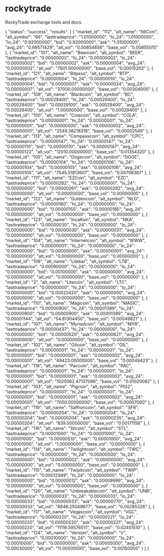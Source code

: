 rockytrade
==========

RockyTrade exchange tools and docs.




{
  "status": "success",
  "results": [
    {
      "market_id": "112",
      "alt_name": "66Coin",
      "alt_symbol": "66",
      "lasttradeprice": "1.01000000",
      "hi_24": "1.01000000",
      "lo_24": "0.92000000",
      "bid": "0.92000000",
      "ask": "1.01000000",
      "avg_24": "0.99571429",
      "alt_vol": "0.00854856",
      "base_vol": "0.00855015"
    },
    {
      "market_id": "101",
      "alt_name": "Beercoin",
      "alt_symbol": "BEER",
      "lasttradeprice": "0.00000002",
      "hi_24": "0.00000002",
      "lo_24": "0.00000002",
      "bid": "0.00000002",
      "ask": "0.00000004",
      "avg_24": "0.00000002",
      "alt_vol": "7601.00000000",
      "base_vol": "0.00015202"
    },
    {
      "market_id": "121",
      "alt_name": "Bitpeso",
      "alt_symbol": "BTP",
      "lasttradeprice": "0.00000004",
      "hi_24": "0.00000010",
      "lo_24": "0.00000004",
      "bid": "0.00000007",
      "ask": "0.00000024",
      "avg_24": "0.00000007",
      "alt_vol": "37000.00000000",
      "base_vol": "0.00304000"
    },
    {
      "market_id": "109",
      "alt_name": "Blackcoin",
      "alt_symbol": "BC",
      "lasttradeprice": "0.00029400",
      "hi_24": "0.00029400",
      "lo_24": "0.00029400",
      "bid": "0.00029100",
      "ask": "0.00029400",
      "avg_24": "0.00029400",
      "alt_vol": "1.00000000",
      "base_vol": "0.00029400"
    },
    {
      "market_id": "100",
      "alt_name": "Colacoin",
      "alt_symbol": "COLA",
      "lasttradeprice": "0.00000001",
      "hi_24": "0.00000001",
      "lo_24": "0.00000001",
      "bid": "0.00000000",
      "ask": "0.00000002",
      "avg_24": "0.00000001",
      "alt_vol": "2549.38218318",
      "base_vol": "0.00002549"
    },
    {
      "market_id": "113",
      "alt_name": "Compasscoin",
      "alt_symbol": "CPC",
      "lasttradeprice": "0.00000147",
      "hi_24": "0.00000147",
      "lo_24": "0.00000110",
      "bid": "0.00000110",
      "ask": "0.00000147",
      "avg_24": "0.00000122",
      "alt_vol": "12010.00000000",
      "base_vol": "0.01354320"
    },
    {
      "market_id": "105",
      "alt_name": "Dogecoin",
      "alt_symbol": "DOGE",
      "lasttradeprice": "0.00000104",
      "hi_24": "0.00000106",
      "lo_24": "0.00000104",
      "bid": "0.00000105",
      "ask": "0.00000106",
      "avg_24": "0.00000105",
      "alt_vol": "7545.51813607",
      "base_vol": "0.00798367"
    },
    {
      "market_id": "111",
      "alt_name": "EZCoin",
      "alt_symbol": "EZC",
      "lasttradeprice": "0.00000262",
      "hi_24": "0.00000000",
      "lo_24": "0.00000000",
      "bid": "0.00000261",
      "ask": "0.00000262",
      "avg_24": "0.00000000",
      "alt_vol": "0.00000000",
      "base_vol": "0.00000000"
    },
    {
      "market_id": "122",
      "alt_name": "Guldencoin",
      "alt_symbol": "NLG",
      "lasttradeprice": "0.00000160",
      "hi_24": "0.00000000",
      "lo_24": "0.00000000",
      "bid": "0.00000155",
      "ask": "0.00000185",
      "avg_24": "0.00000000",
      "alt_vol": "0.00000000",
      "base_vol": "0.00000000"
    },
    {
      "market_id": "123",
      "alt_name": "IncaKoin",
      "alt_symbol": "NKA",
      "lasttradeprice": "0.00000030",
      "hi_24": "0.00000000",
      "lo_24": "0.00000000",
      "bid": "0.00000030",
      "ask": "0.00000031",
      "avg_24": "0.00000000",
      "alt_vol": "0.00000000",
      "base_vol": "0.00000000"
    },
    {
      "market_id": "104",
      "alt_name": "Internetcoin",
      "alt_symbol": "WWW",
      "lasttradeprice": "0.00000001",
      "hi_24": "0.00000000",
      "lo_24": "0.00000000",
      "bid": "0.00000000",
      "ask": "0.00000001",
      "avg_24": "0.00000000",
      "alt_vol": "0.00000000",
      "base_vol": "0.00000000"
    },
    {
      "market_id": "108",
      "alt_name": "Litebar",
      "alt_symbol": "LTB",
      "lasttradeprice": "0.00090000",
      "hi_24": "0.00000000",
      "lo_24": "0.00000000",
      "bid": "0.00100000",
      "ask": "0.00000000",
      "avg_24": "0.00000000",
      "alt_vol": "0.00000000",
      "base_vol": "0.00000000"
    },
    {
      "market_id": "2",
      "alt_name": "Litecoin",
      "alt_symbol": "LTC",
      "lasttradeprice": "0.00000000",
      "hi_24": "0.00000000",
      "lo_24": "0.00000000",
      "bid": "0.00022420",
      "ask": "0.00000000",
      "avg_24": "0.00000000",
      "alt_vol": "0.00000000",
      "base_vol": "0.00000000"
    },
    {
      "market_id": "110",
      "alt_name": "Magicoin",
      "alt_symbol": "MAGIC",
      "lasttradeprice": "0.00000900",
      "hi_24": "0.00001389",
      "lo_24": "0.00000900",
      "bid": "0.00000900",
      "ask": "0.00001389",
      "avg_24": "0.00001144",
      "alt_vol": "54.81304450",
      "base_vol": "0.00049821"
    },
    {
      "market_id": "107",
      "alt_name": "Myriadcoin",
      "alt_symbol": "MYR",
      "lasttradeprice": "0.00000437",
      "hi_24": "0.00000000",
      "lo_24": "0.00000000",
      "bid": "0.00000520",
      "ask": "0.00000621",
      "avg_24": "0.00000000",
      "alt_vol": "0.00000000",
      "base_vol": "0.00000000"
    },
    {
      "market_id": "102",
      "alt_name": "Oilcoin",
      "alt_symbol": "OIL",
      "lasttradeprice": "0.00000001",
      "hi_24": "0.00000001",
      "lo_24": "0.00000001",
      "bid": "0.00000001",
      "ask": "0.00000002",
      "avg_24": "0.00000001",
      "alt_vol": "49423.00000000",
      "base_vol": "0.00049423"
    },
    {
      "market_id": "118",
      "alt_name": "Paccoin",
      "alt_symbol": "PAC",
      "lasttradeprice": "0.00000001",
      "hi_24": "0.00000001",
      "lo_24": "0.00000001",
      "bid": "0.00000001",
      "ask": "0.00000002",
      "avg_24": "0.00000001",
      "alt_vol": "1020082.47137096",
      "base_vol": "0.01020082"
    },
    {
      "market_id": "103",
      "alt_name": "Pigcoin",
      "alt_symbol": "PIG2",
      "lasttradeprice": "0.00000001",
      "hi_24": "0.00000001",
      "lo_24": "0.00000001",
      "bid": "0.00000001",
      "ask": "0.00000002",
      "avg_24": "0.00000001",
      "alt_vol": "7000.00000000",
      "base_vol": "0.00007000"
    },
    {
      "market_id": "119",
      "alt_name": "Saffroncoin",
      "alt_symbol": "SFR",
      "lasttradeprice": "0.00000204",
      "hi_24": "0.00000204",
      "lo_24": "0.00000204",
      "bid": "0.00000204",
      "ask": "0.00000235",
      "avg_24": "0.00000204",
      "alt_vol": "839.00000000",
      "base_vol": "0.00171156"
    },
    {
      "market_id": "116",
      "alt_name": "Stlcoin",
      "alt_symbol": "STL",
      "lasttradeprice": "0.00001000",
      "hi_24": "0.00001000",
      "lo_24": "0.00001000",
      "bid": "0.00000510",
      "ask": "0.00001000",
      "avg_24": "0.00001000",
      "alt_vol": "1.00000000",
      "base_vol": "0.00001000"
    },
    {
      "market_id": "114",
      "alt_name": "Twilightcoin",
      "alt_symbol": "TWC",
      "lasttradeprice": "0.00000000",
      "hi_24": "0.00000000",
      "lo_24": "0.00000000",
      "bid": "0.00000002",
      "ask": "0.00000000",
      "avg_24": "0.00000000",
      "alt_vol": "0.00000000",
      "base_vol": "0.00000000"
    },
    {
      "market_id": "115",
      "alt_name": "Twipitcoin",
      "alt_symbol": "TWIP",
      "lasttradeprice": "0.00012949",
      "hi_24": "0.00000000",
      "lo_24": "0.00000000",
      "bid": "0.00000012",
      "ask": "0.00009999",
      "avg_24": "0.00000000",
      "alt_vol": "0.00000000",
      "base_vol": "0.00000000"
    },
    {
      "market_id": "120",
      "alt_name": "Unbreakablecoin",
      "alt_symbol": "UNB",
      "lasttradeprice": "0.00000033",
      "hi_24": "0.00000033",
      "lo_24": "0.00000033",
      "bid": "0.00000033",
      "ask": "0.00000770",
      "avg_24": "0.00000033",
      "alt_vol": "8646.25049877",
      "base_vol": "0.00285326"
    },
    {
      "market_id": "117",
      "alt_name": "Vegascoin",
      "alt_symbol": "VGC",
      "lasttradeprice": "0.00000220",
      "hi_24": "0.00000221",
      "lo_24": "0.00000220",
      "bid": "0.00000220",
      "ask": "0.00000221",
      "avg_24": "0.00000220",
      "alt_vol": "11116.59576511",
      "base_vol": "0.02451510"
    },
    {
      "market_id": "124",
      "alt_name": "Version",
      "alt_symbol": "V",
      "lasttradeprice": "0.00010000",
      "hi_24": "0.00050000",
      "lo_24": "0.00010000",
      "bid": "0.00000000",
      "ask": "0.00005000",
      "avg_24": "0.00030000",
      "alt_vol": "11.00000000",
      "base_vol": "0.00150000"
    }
  ]
}

